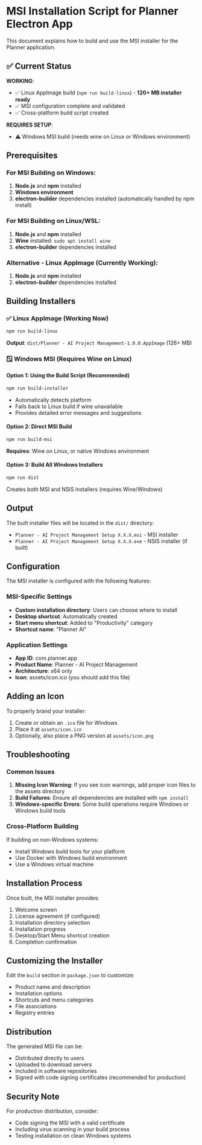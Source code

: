 # MSI Installation Script for Planner Electron App

This document explains how to build and use the MSI installer for the Planner application.

## ✅ Current Status

**WORKING**:
- ✅ Linux AppImage build (`npm run build-linux`) - **120+ MB installer ready**
- ✅ MSI configuration complete and validated
- ✅ Cross-platform build script created

**REQUIRES SETUP**:
- ⚠️ Windows MSI build (needs wine on Linux or Windows environment)

## Prerequisites

### For MSI Building on Windows:
1. **Node.js** and **npm** installed
2. **Windows environment**
3. **electron-builder** dependencies installed (automatically handled by npm install)

### For MSI Building on Linux/WSL:
1. **Node.js** and **npm** installed
2. **Wine** installed: `sudo apt install wine`
3. **electron-builder** dependencies installed

### Alternative - Linux AppImage (Currently Working):
1. **Node.js** and **npm** installed
2. **electron-builder** dependencies installed

## Building Installers

### ✅ Linux AppImage (Working Now)
```bash
npm run build-linux
```
**Output**: `dist/Planner - AI Project Management-1.0.0.AppImage` (126+ MB)

### 🪟 Windows MSI (Requires Wine on Linux)

#### Option 1: Using the Build Script (Recommended)
```bash
npm run build-installer
```
- Automatically detects platform
- Falls back to Linux build if wine unavailable
- Provides detailed error messages and suggestions

#### Option 2: Direct MSI Build
```bash
npm run build-msi
```
**Requires**: Wine on Linux, or native Windows environment

#### Option 3: Build All Windows Installers
```bash
npm run dist
```
Creates both MSI and NSIS installers (requires Wine/Windows)

## Output

The built installer files will be located in the `dist/` directory:
- `Planner - AI Project Management Setup X.X.X.msi` - MSI installer
- `Planner - AI Project Management Setup X.X.X.exe` - NSIS installer (if built)

## Configuration

The MSI installer is configured with the following features:

### MSI-Specific Settings
- **Custom installation directory**: Users can choose where to install
- **Desktop shortcut**: Automatically created
- **Start menu shortcut**: Added to "Productivity" category
- **Shortcut name**: "Planner AI"

### Application Settings
- **App ID**: com.planner.app
- **Product Name**: Planner - AI Project Management
- **Architecture**: x64 only
- **Icon**: assets/icon.ico (you should add this file)

## Adding an Icon

To properly brand your installer:

1. Create or obtain an `.ico` file for Windows
2. Place it at `assets/icon.ico`
3. Optionally, also place a PNG version at `assets/icon.png`

## Troubleshooting

### Common Issues

1. **Missing Icon Warning**: If you see icon warnings, add proper icon files to the assets directory
2. **Build Failures**: Ensure all dependencies are installed with `npm install`
3. **Windows-specific Errors**: Some build operations require Windows or Windows build tools

### Cross-Platform Building

If building on non-Windows systems:
- Install Windows build tools for your platform
- Use Docker with Windows build environment
- Use a Windows virtual machine

## Installation Process

Once built, the MSI installer provides:
1. Welcome screen
2. License agreement (if configured)
3. Installation directory selection
4. Installation progress
5. Desktop/Start Menu shortcut creation
6. Completion confirmation

## Customizing the Installer

Edit the `build` section in `package.json` to customize:
- Product name and description
- Installation options
- Shortcuts and menu categories
- File associations
- Registry entries

## Distribution

The generated MSI file can be:
- Distributed directly to users
- Uploaded to download servers
- Included in software repositories
- Signed with code signing certificates (recommended for production)

## Security Note

For production distribution, consider:
- Code signing the MSI with a valid certificate
- Including virus scanning in your build process
- Testing installation on clean Windows systems